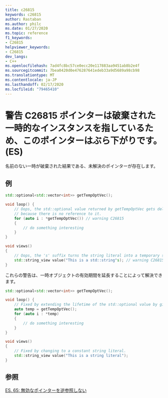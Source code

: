 ```yaml
---
title: c26815
keywords: c26815
author: Rastaban
ms.author: philc
ms.date: 01/27/2020
ms.topic: reference
f1_keywords:
- C26815
helpviewer_keywords:
- C26815
dev_langs:
- C++
ms.openlocfilehash: 7ad4fc8bc57ce0ecc20e117883aa9451ab8b2e4f
ms.sourcegitcommit: 7bea0420d0e476287641edeb33a9d5689a98cb98
ms.translationtype: MT
ms.contentlocale: ja-JP
ms.lasthandoff: 02/17/2020
ms.locfileid: "79465410"
---
```

# <a name="warning-c26815-the-pointer-is-dangling-because-it-points-at-a-temporary-instance-that-was-destroyed-es65"></a>警告 C26815 ポインターは破棄された一時的なインスタンスを指しているため、このポインターはぶら下がりです。 (ES)

名前のない一時が破棄された結果である、未解決のポインターが存在します。

## <a name="example"></a>例

```cpp
std::optional<std::vector<int>> getTempOptVec();

void loop() {
    // Oops, the std::optional value returned by getTempOptVec gets deleted
    // because there is no reference to it.
    for (auto i : *getTempOptVec()) // warning C26815
    {
        // do something interesting
    }
}

void views()
{
    // Oops, the 's' suffix turns the string literal into a temporary std::string.
    std::string_view value("This is a std::string"s); // warning C26815
}
```

これらの警告は、一時オブジェクトの有効期間を延長することによって解決できます。

```cpp
std::optional<std::vector<int>> getTempOptVec();

void loop() {
    // Fixed by extending the lifetime of the std::optional value by giving it a name.
    auto temp = getTempOptVec();
    for (auto i : *temp)
    {
        // do something interesting
    }
}

void views()
{
    // Fixed by changing to a constant string literal.
    std::string_view value("This is a string literal");
}
```

## <a name="see-also"></a>参照

[ES. 65: 無効なポインターを逆参照しない](https://github.com/isocpp/CppCoreGuidelines/blob/master/CppCoreGuidelines.md#Res-deref)
